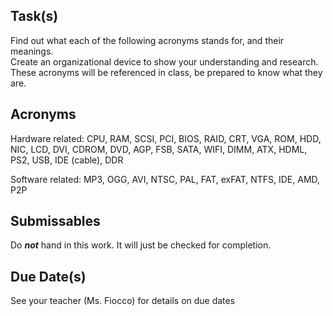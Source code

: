 Task(s)
-------
Find out what each of the following acronyms stands for, and their meanings.  
Create an organizational device to show your understanding and research.  
These acronyms will be referenced in class, be prepared to know what they are.

Acronyms
------
Hardware related: CPU, RAM, SCSI, PCI, BIOS, RAID, CRT, VGA, ROM, HDD, NIC, LCD, DVI, CDROM, DVD, AGP, FSB, SATA, WIFI, DIMM, ATX, HDML, PS2, USB, IDE (cable), DDR

Software related: MP3, OGG, AVI, NTSC, PAL, FAT, exFAT, NTFS, IDE, AMD, P2P

Submissables
------------------
Do **_not_** hand in this work.  It will just be checked for completion.

Due Date(s)
-----------
See your teacher (Ms. Fiocco) for details on due dates
